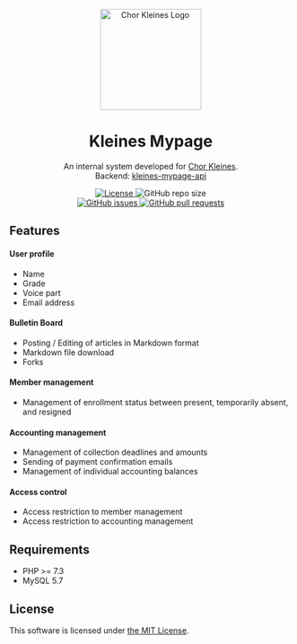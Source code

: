 <p align="center">
    <img width="180px" src="https://www.chorkleines.com/logo.png" align="center" alt="Chor Kleines Logo"></img>
    <h1 align="center">Kleines Mypage</h1>
    <p align="center">
        An internal system developed for <a href="https://chorkleines.com" target="_blank">Chor Kleines</a>.
        <br>
    Backend: <a href="https://github.com/nozomu-y/kleines-mypage-api" target="_blank">kleines-mypage-api</a>
    </p>
    <p align="center">
        <a href="https://github.com/nozomu-y/kleines-mypage-webapp/blob/master/LICENSE">
            <img src="https://img.shields.io/github/license/nozomu-y/kleines-mypage-webapp" alt="License"></img>
        </a>
        <!--
        <a href="https://github.com/nozomu-y/kleines-mypage-webapp/releases">
            <img src="https://img.shields.io/github/v/release/nozomu-y/kleines-mypage-webapp" alt="Latest Stable Version"></img>
        </a>
        -->
        <img src="https://img.shields.io/github/repo-size/nozomu-y/kleines-mypage-webapp" alt="GitHub repo size"></img>
        <br>
        <a href="https://github.com/nozomu-y/kleines-mypage-webapp/issues">
            <img src="https://img.shields.io/github/issues/nozomu-y/kleines-mypage-webapp?color=4e73df" alt="GitHub issues"></img>
        </a>
        <a href="https://github.com/nozomu-y/kleines-mypage-webapp/pulls">
            <img src="https://img.shields.io/github/issues-pr/nozomu-y/kleines-mypage-webapp?color=4e73df" alt="GitHub pull requests"></img>
        </a>
        <!--
        <img src="https://img.shields.io/github/commits-since/nozomu-y/kleines-mypage-webapp/latest/master" alt="GitHub commits since tagged version"></img>
        -->
    </p>
</p>

## Features
#### User profile
* Name
* Grade
* Voice part
* Email address

#### Bulletin Board
* Posting / Editing of articles in Markdown format
* Markdown file download
* Forks

#### Member management
* Management of enrollment status between present, temporarily absent, and resigned

#### Accounting management
* Management of collection deadlines and amounts
* Sending of payment confirmation emails 
* Management of individual accounting balances

#### Access control
* Access restriction to member management 
* Access restriction to accounting management

## Requirements 
* PHP >= 7.3
* MySQL 5.7

## License
This software is licensed under [the MIT License](https://github.com/nozomu-y/kleines-mypage-webapp/blob/master/LICENSE). 

